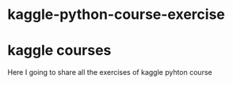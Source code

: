 # kaggle-python-course-exercise

<h1>kaggle courses</h2> 
<p>Here I going to share all the exercises of kaggle pyhton course </p> 
